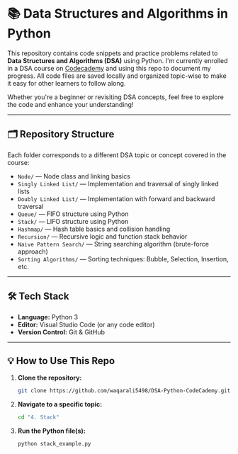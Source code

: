 # 📚 Data Structures and Algorithms in Python

This repository contains code snippets and practice problems related to **Data Structures and Algorithms (DSA)** using Python. I'm currently enrolled in a DSA course on [Codecademy](https://www.codecademy.com/) and using this repo to document my progress. All code files are saved locally and organized topic-wise to make it easy for other learners to follow along.

Whether you're a beginner or revisiting DSA concepts, feel free to explore the code and enhance your understanding!

---

## 🗂️ Repository Structure

Each folder corresponds to a different DSA topic or concept covered in the course:

- `Node/` — Node class and linking basics
- `Singly Linked List/` — Implementation and traversal of singly linked lists
- `Doubly Linked List/` — Implementation with forward and backward traversal
- `Queue/` — FIFO structure using Python
- `Stack/` — LIFO structure using Python
- `Hashmap/` — Hash table basics and collision handling
- `Recursion/` — Recursive logic and function stack behavior
- `Naive Pattern Search/` — String searching algorithm (brute-force approach)
- `Sorting Algorithms/` — Sorting techniques: Bubble, Selection, Insertion, etc.

---

## 🛠️ Tech Stack

- **Language:** Python 3
- **Editor:** Visual Studio Code (or any code editor)
- **Version Control:** Git & GitHub

---

## 💡 How to Use This Repo

1. **Clone the repository:**

   ```bash
   git clone https://github.com/waqarali5498/DSA-Python-CodeCademy.git

   ```

2. **Navigate to a specific topic:**

   ```bash
   cd "4. Stack"

   ```

3. **Run the Python file(s):**
   ```bash
   python stack_example.py
   ```
